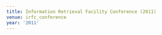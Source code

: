 ```yaml
---
title: Information Retrieval Facility Conference (2011)
venue: irfc_conference
year: '2011'
---
```

